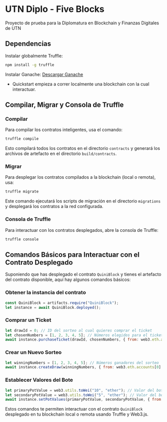 
# UTN Diplo - Five Blocks

Proyecto de prueba para la Diplomatura en Blockchain y Finanzas Digitales de UTN

## Dependencias

Instalar globalmente Truffle:
```bash
npm install -g truffle
```

Instalar Ganache:
[Descargar Ganache](https://archive.trufflesuite.com/ganache/)
- Quickstart empieza a correr localmente una blockchain con la cual interactuar.

## Compilar, Migrar y Consola de Truffle

### Compilar

Para compilar los contratos inteligentes, usa el comando:
```bash
truffle compile
```
Esto compilará todos los contratos en el directorio `contracts` y generará los archivos de artefacto en el directorio `build/contracts`.

### Migrar

Para desplegar los contratos compilados a la blockchain (local o remota), usa:
```bash
truffle migrate
```
Este comando ejecutará los scripts de migración en el directorio `migrations` y desplegará los contratos a la red configurada.

### Consola de Truffle

Para interactuar con los contratos desplegados, abre la consola de Truffle:
```bash
truffle console
```

## Comandos Básicos para Interactuar con el Contrato Desplegado

Suponiendo que has desplegado el contrato `QuiniBlock` y tienes el artefacto del contrato disponible, aquí hay algunos comandos básicos:

### Obtener la instancia del contrato

```javascript
const QuiniBlock = artifacts.require("QuiniBlock");
let instance = await QuiniBlock.deployed();
```

### Comprar un Ticket

```javascript
let drawId = 0; // ID del sorteo al cual quieres comprar el ticket
let chosenNumbers = [1, 2, 3, 4, 5]; // Números elegidos para el ticket
await instance.purchaseTicket(drawId, chosenNumbers, { from: web3.eth.accounts[0] });
```

### Crear un Nuevo Sorteo

```javascript
let winningNumbers = [1, 2, 3, 4, 5]; // Números ganadores del sorteo
await instance.createDraw(winningNumbers, { from: web3.eth.accounts[0] });
```

### Establecer Valores del Bote

```javascript
let primaryPotValue = web3.utils.toWei("10", "ether"); // Valor del bote principal
let secondaryPotValue = web3.utils.toWei("5", "ether"); // Valor del bote secundario
await instance.setPotValues(primaryPotValue, secondaryPotValue, { from: web3.eth.accounts[0] });
```

Estos comandos te permiten interactuar con el contrato `QuiniBlock` desplegado en tu blockchain local o remota usando Truffle y Web3.js.
